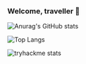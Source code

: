 ### Welcome, traveller 👋

![Anurag's GitHub stats](https://github-stats-vercel-git-main-aeskerminens-projects.vercel.app//api?username=aeskerminen)

![Top Langs](https://github-stats-vercel-git-main-aeskerminens-projects.vercel.app/api/top-langs/?username=aeskerminen&layout=donut&language_count=8)

![tryhackme stats](https://tryhackme-badges.s3.amazonaws.com/aeskerm.png)
